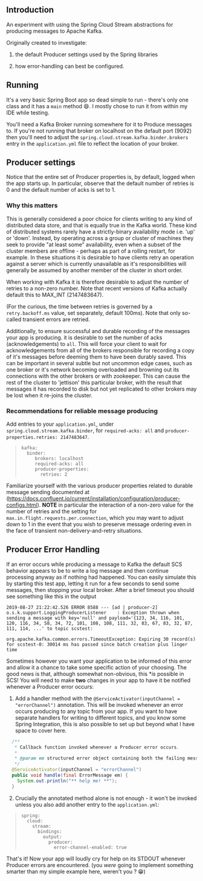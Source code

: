 ## Introduction

An experiment with using the Spring Cloud Stream abstractions for producing messages to Apache Kafka. 

Originally created to investigate:

1. the default Producer settings used by the Spring libraries

1. how error-handling can best be configured.

## Running

It's a very basic Spring Boot app so dead simple to run - there's only one class and it has a `main` method :smile:. I mostly chose to run it from within my IDE while testing.

You'll need a Kafka Broker running somewhere for it to Produce messages to. If you're not running that broker on localhost on the default port (9092) then you'll need to adjust the
`spring.cloud.stream.kafka.binder.brokers` entry in the `application.yml` file to reflect the location of your broker.

## Producer settings

Notice that the entire set of Producer properties is, by default, logged when the app starts up. In particular, observe that the default number of retries is 0 and the default number of acks is set to 1.

### Why this matters

This is generally considered a poor choice for clients writing to any kind of distributed data store, 
and that is equally true in the Kafka world. 
These kind of distributed systems rarely have a strictly-binary availability mode i.e. 'up' or 'down'. 
Instead, by operating across a group or cluster of machines they seek to provide "at least some" availability, even when a subset of the cluster members are offline - perhaps as part of a rolling restart, for example.
In these situations it is desirable to have clients retry an operation against a server which is currently unavailable as it's responsibilities will generally be assumed by another member of the cluster in short order.

When working with Kafka it is therefore desirable to adjust the number of retries to a non-zero number. 
Note that recent versions of Kafka actually default this to MAX_INT (2147483647).

(For the curious, the time between retries is governed by a `retry.backoff.ms` value, set separately, default 100ms). 
Note that only so-called transient errors are retried.

Additionally, to ensure successful and durable recording of the messages your app is producing.
it is desirable to set the number of acks (acknowledgements) to `all`. 
This will force your client to wait for acknowledgements from all of the brokers responsible for recording a copy of it's messages before deeming them to have been durably saved. This can be important in several subtle but not uncommon edge cases, such as one broker or it's network becoming overloaded and browning out its connections with the other brokers or with zookeeper. This can cause the rest of the cluster to 'jettison' this particular broker, with the result that messages it has recorded to disk but not yet replicated to other brokers may be lost when it re-joins the cluster.

### Recommendations for reliable message producing

Add entries to your `application.yml`, under `spring.cloud.stream.kafka.binder`, for `required-acks: all` and `producer-properties.retries: 2147483647`.

>     kafka:
>       binder:
>          brokers: localhost
>          required-acks: all
>          producer-properties:
>            retries: 2
            
Familiarize yourself with the various producer properties related to durable message sending documented at
 (https://docs.confluent.io/current/installation/configuration/producer-configs.html). **NOTE** in particular the interaction of
  a non-zero value for the number of retries and the setting for `max.in.flight.requests.per.connection`, which you may want to adjust down to 1
  in the event that you wish to preserve message ordering even in the face of transient non-delivery-and-retry situations.


## Producer Error Handling

If an error occurs while producing a message to Kafka the default SCS behavior appears to be to write a log message and then continue processing anyway as if nothing had happened. 
You can easily simulate this by starting this test app, letting it run for a few seconds to send some messages, then stopping your local broker. After a brief timeout you should see something like this in the output

>
```
2019-08-27 21:22:42.526 ERROR 8588 --- [ad | producer-2] o.s.k.support.LoggingProducerListener    : Exception thrown when sending a message with key='null' and payload='{123, 34, 116, 101, 120, 116, 34, 58, 34, 72, 101, 108, 108, 111, 32, 83, 67, 83, 32, 87, 111, 114, ...' to topic scstest:

org.apache.kafka.common.errors.TimeoutException: Expiring 30 record(s) for scstest-0: 30014 ms has passed since batch creation plus linger time
```

Sometimes however you want your application to be informed of this error and allow it a chance to take some specific action of your choosing.
The good news is that, although somewhat non-obvious, this **is* possible in SCS!
You will need to make **two** changes in your app to have it be notified whenever a Producer error occurs:

1. Add a handler method with the `@ServiceActivator(inputChannel = "errorChannel")` annotation. This will be invoked whenever an error occurs producing to any topic from your app. If you want to have separate handlers for writing to different topics, and you know some Spring Integration, this is also possible to set up but beyond what I have space to cover here.

```java
  /**
   * Callback function invoked whenever a Producer error occurs.
   * 
   * @param em structured error object containing both the failing message and error details
   */
  @ServiceActivator(inputChannel = "errorChannel")
  public void handle(final ErrorMessage em) {
    System.out.println("** help me! **");
  }
```
2. Crucially the annotated method alone is not enough - it won't be invoked unless you also add another entry to the `application.yml`:

>     spring:
>       cloud:
>         stream:
>           bindings:
>             output:
>               producer:
>                 error-channel-enabled: true

That's it! Now your app will loudly cry for help on its STDOUT whenever Producer errors are encountered. (you _were_ going to implement something smarter than my simple example here, weren't you ? :grin:)

